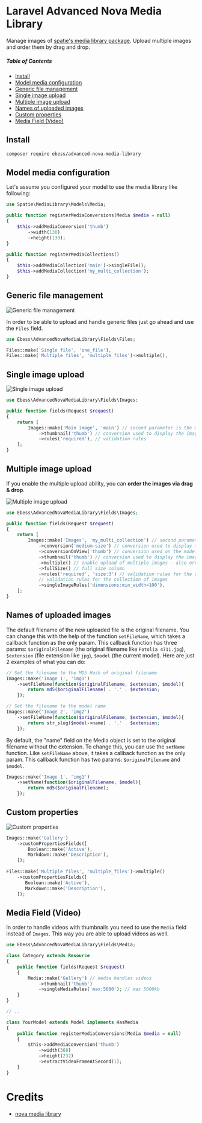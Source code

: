 # Laravel Advanced Nova Media Library

Manage images of [spatie's media library package](https://github.com/spatie/laravel-medialibrary). Upload multiple
images and order them by drag and drop.

##### Table of Contents  
* [Install](#install)  
* [Model media configuration](#model-media-configuration)  
* [Generic file management](#generic-file-management)  
* [Single image upload](#single-image-upload)  
* [Multiple image upload](#multiple-image-upload)  
* [Names of uploaded images](#names-of-uploaded-images)  
* [Custom properties](#custom-properties)  
* [Media Field (Video)](#media-field-video)  

## Install
```bash
composer require ebess/advanced-nova-media-library
```

## Model media configuration

Let's assume you configured your model to use the media library like following:
```php
use Spatie\MediaLibrary\Models\Media;

public function registerMediaConversions(Media $media = null)
{
    $this->addMediaConversion('thumb')
        ->width(130)
        ->height(130);
}

public function registerMediaCollections()
{
    $this->addMediaCollection('main')->singleFile();
    $this->addMediaCollection('my_multi_collection');
}
```

## Generic file management

![Generic file management](https://raw.githubusercontent.com/ebess/advanced-nova-media-library/master/docs/file-management.png)

In order to be able to upload and handle generic files just go ahead and use the `Files` field.

```php
use Ebess\AdvancedNovaMediaLibrary\Fields\Files;

Files::make('Single file', 'one_file'),
Files::make('Multiple files', 'multiple_files')->multiple(),
```

## Single image upload

![Single image upload](https://raw.githubusercontent.com/ebess/advanced-nova-media-library/master/docs/single-image.png)

```php
use Ebess\AdvancedNovaMediaLibrary\Fields\Images;

public function fields(Request $request)
{
    return [
        Images::make('Main image', 'main') // second parameter is the media collection name
            ->thumbnail('thumb') // conversion used to display the image
            ->rules('required'), // validation rules
    ];
}
```

## Multiple image upload

If you enable the multiple upload ability, you can **order the images via drag & drop**.

![Multiple image upload](https://raw.githubusercontent.com/ebess/advanced-nova-media-library/master/docs/multiple-images.png)

```php
use Ebess\AdvancedNovaMediaLibrary\Fields\Images;

public function fields(Request $request)
{
    return [
        Images::make('Images', 'my_multi_collection') // second parameter is the media collection name
            ->conversion('medium-size') // conversion used to display the "original" image
            ->conversionOnView('thumb') // conversion used on the model's view
            ->thumbnail('thumb') // conversion used to display the image on the model's index page
            ->multiple() // enable upload of multiple images - also ordering
            ->fullSize() // full size column
            ->rules('required', 'size:3') // validation rules for the collection of images
            // validation rules for the collection of images
            ->singleImageRules('dimensions:min_width=100'),
    ];
}
```

## Names of uploaded images

The default filename of the new uploaded file is the original filename. You can change this with the help of the function `setFileName`, which takes a callback function as the only param. This callback function has three params: `$originalFilename` (the original filename like `Fotolia 4711.jpg`), `$extension` (file extension like `jpg`), `$model` (the current model). Here are just 2 examples of what you can do:

```php
// Set the filename to the MD5 Hash of original filename
Images::make('Image 1', 'img1')
    ->setFileName(function($originalFilename, $extension, $model){
        return md5($originalFilename) . '.' . $extension;
    });

// Set the filename to the model name
Images::make('Image 2', 'img2')
    ->setFileName(function($originalFilename, $extension, $model){
        return str_slug($model->name) . '.' . $extension;
    });
```

By default, the "name" field on the Media object is set to the original filename without the extension. To change this, you can use the `setName` function. Like `setFileName` above, it takes a callback function as the only param. This callback function has two params: `$originalFilename` and `$model`.

```php
Images::make('Image 1', 'img1')
    ->setName(function($originalFilename, $model){
        return md5($originalFilename);
    });
```

## Custom properties

![Custom properties](https://raw.githubusercontent.com/ebess/advanced-nova-media-library/master/docs/custom-properties.gif)

```php
Images::make('Gallery')
    ->customPropertiesFields([
        Boolean::make('Active'),
        Markdown::make('Description'),
    ]);
    
Files::make('Multiple files', 'multiple_files')->multiple()
    ->customPropertiesFields([
       Boolean::make('Active'),
       Markdown::make('Description'),
    ]);
```

## Media Field (Video)

In order to handle videos with thumbnails you need to use the `Media` field instead of `Images`. This way you are able to upload videos as well.

```php
use Ebess\AdvancedNovaMediaLibrary\Fields\Media;

class Category extends Resource
{
	public function fields(Request $request)
	{
        Media::make('Gallery') // media handles videos
            ->thumbnail('thumb')
            ->singleMediaRules('max:5000'); // max 5000kb
    }
}

// ..

class YourModel extends Model implements HasMedia
{
    public function registerMediaConversions(Media $media = null)
    {
        $this->addMediaConversion('thumb')
            ->width(368)
            ->height(232)
            ->extractVideoFrameAtSecond(1);
    }
}
```

# Credits

* [nova media library](https://github.com/jameslkingsley/nova-media-library)
